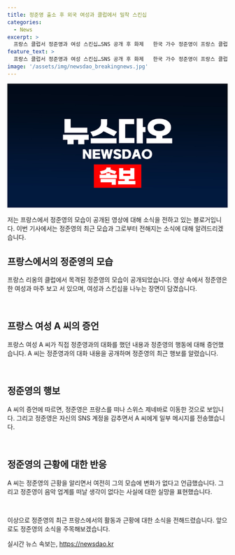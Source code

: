```yaml
---
title: 정준영 출소 후 외국 여성과 클럽에서 밀착 스킨십
categories:
  - News
excerpt: >
  프랑스 클럽서 정준영과 여성 스킨십…SNS 공개 후 화제   한국 가수 정준영이 프랑스 클럽에서 여성과의 스킨십이 포착되어 화제다. 이에 대한 A씨의 제보로 정준영의 프랑스 여행과 SNS 대화가 공개되었다. A씨는 정준영이 음악 업계를 떠나지 않을 것이라는 점에 실망을 터뜨리며 정준영의 근황을 알린 이유를 전했다. SNS 공개 후 정준영은 계정을 감추었다.
feature_text: >
  프랑스 클럽서 정준영과 여성 스킨십…SNS 공개 후 화제   한국 가수 정준영이 프랑스 클럽에서 여성과의 스킨십이 포착되어 화제다. 이에 대한 A씨의 제보로 정준영의 프랑스 여행과 SNS 대화가 공개되었다. A씨는 정준영이 음악 업계를 떠나지 않을 것이라는 점에 실망을 터뜨리며 정준영의 근황을 알린 이유를 전했다. SNS 공개 후 정준영은 계정을 감추었다.
image: '/assets/img/newsdao_breakingnews.jpg'
---
```


<p><img src="/assets/img/newsdao_breakingnews.jpg" alt="ranknews 속보" /></p>

<p>저는 프랑스에서 정준영의 모습이 공개된 영상에 대해 소식을 전하고 있는 블로거입니다. 이번 기사에서는 정준영의 최근 모습과 그로부터 전해지는 소식에 대해 알려드리겠습니다.</p>

<h2 data-ke-size="size26">프랑스에서의 정준영의 모습</h2>

<p>프랑스 리옹의 클럽에서 목격된 정준영의 모습이 공개되었습니다. 영상 속에서 정준영은 한 여성과 마주 보고 서 있으며, 여성과 스킨십을 나누는 장면이 담겼습니다.</p>

<p data-ke-size="size16">&nbsp;</p>

<h2 data-ke-size="size26">프랑스 여성 A 씨의 증언</h2>

<p>프랑스 여성 A 씨가 직접 정준영과의 대화를 했던 내용과 정준영의 행동에 대해 증언했습니다. A 씨는 정준영과의 대화 내용을 공개하며 정준영의 최근 행보를 알렸습니다.</p>

<p data-ke-size="size16">&nbsp;</p>

<h2 data-ke-size="size26">정준영의 행보</h2>

<p>A 씨의 증언에 따르면, 정준영은 프랑스를 떠나 스위스 제네바로 이동한 것으로 보입니다. 그리고 정준영은 자신의 SNS 계정을 감추면서 A 씨에게 일부 메시지를 전송했습니다.</p>

<p data-ke-size="size16">&nbsp;</p>

<h2 data-ke-size="size26">정준영의 근황에 대한 반응</h2>

<p>A 씨는 정준영의 근황을 알리면서 여전히 그의 모습에 변화가 없다고 언급했습니다. 그리고 정준영이 음악 업계를 떠날 생각이 없다는 사실에 대한 실망을 표현했습니다.</p>

<p data-ke-size="size16">&nbsp;</p>

<p>이상으로 정준영의 최근 프랑스에서의 활동과 근황에 대한 소식을 전해드렸습니다. 앞으로도 정준영의 소식을 주목해보겠습니다.</p>
실시간 뉴스 속보는, <a href="https://newsdao.kr" rel="dofollow">https://newsdao.kr</a>



